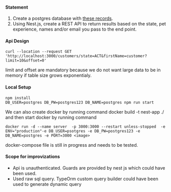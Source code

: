 #### Statement

1. Create a postgres database with [these records](https://docs.google.com/spreadsheets/d/1DEt1owRkttnv0Vj8EV34qVTsGY6MPqrKtA4gNkG45Dc/edit#gid=0).
2. Using Nest.js, create a REST API to return results based on the state, pet
   experience, names and/or email you pass to the end point.

#### Api Design

```
curl --location --request GET 'http://localhost:3000/customers/state=ACT&firstName=customer?limit=10&offset=0'
```

limit and offset are mandatory because we do not want large data to be in memory if table size grows exponentialy.

#### Local Setup

```
npm install
DB_USER=postgres DB_PW=postgres123 DB_NAME=postgres npm run start
```

We can also create docker by running command docker build -t nest-app ./ and then start docker by running command

```
docker run -d --name server  -p 3000:3000 --restart unless-stopped  -e ENV="production"-e DB_USER=psotgres -e DB_PW=postgres123 -e DB_NAME=postgres -e PORT=3000 <image>
```

docker-compose file is still in progress and needs to be tested.

#### Scope for improvizations

- Api is unauthenticated. Guards are provided by nest js which could have been used.
- Used raw sql query. TypeOrm custom query builder could have been used to generate dynamic query
